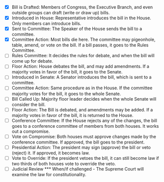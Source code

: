 - [x] Bill is Drafted: Members of Congress, the Executive Branch, and even outside groups can draft (write or draw up) bills.
- [x] Introduced in House: Representative introduces the bill in the House. Only members can introduce bills.
- [x] Sent to Committee: The Speaker of the House sends the bill to a committee.
- [x] Committee Action: Most bills die here. The committee may pigeonhole, table, amend, or vote on the bill. If a bill passes, it goes to the Rules Committee.
- [ ] Rules Committee: It decides the rules for debate, and when the bill will come up for debate.
- [ ] Floor Action: House debates the bill, and may add amendments. If a majority votes in favor of the bill, it goes to the Senate.
- [ ] Introduced in Senate: A Senator introduces the bill, which is sent to a committee.
- [ ] Committee Action: Same procedure as in the House. If the committee majority votes for the bill, it goes to the whole Senate.
- [ ] Bill Called Up: Majority floor leader decides when the whole Senate will consider the bill.
- [ ] Floor Action: The Bill is debated, and amendments may be added. If a majority votes in favor of the bill, it is returned to the House.
- [ ] Conference Committee: If the House rejects any of the changes, the bill goes to a conference committee of members from both houses. It works out a compromise.
- [ ] Vote on Compromise: Both houses must approve changes made by the conference committee. If approved, the bill goes to the president.
- [ ] Presidential Action: The president may sign (approve) the bill or veto (reject) it. If approved, it becomes law.
- [ ] Vote to Override: If the president vetoes the bill, it can still become law if two thirds of both houses vote to override the veto.
- [ ] Judicial Review *** When/if challenged - The Supreme Court will examine the law for constitutionality. 
